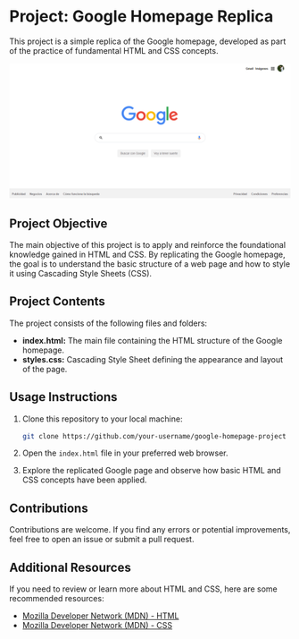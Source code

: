 # Project: Google Homepage Replica

This project is a simple replica of the Google homepage, developed as part of the practice of fundamental HTML and CSS concepts.

<img src="https://github.com/Duvan-Vanegas/Google-Layout/blob/main/assets/googleLayout.png" alt="Google"/>

## Project Objective

The main objective of this project is to apply and reinforce the foundational knowledge gained in HTML and CSS. By replicating the Google homepage, the goal is to understand the basic structure of a web page and how to style it using Cascading Style Sheets (CSS).

## Project Contents

The project consists of the following files and folders:

- **index.html:** The main file containing the HTML structure of the Google homepage.
- **styles.css:** Cascading Style Sheet defining the appearance and layout of the page.

## Usage Instructions

1. Clone this repository to your local machine:

    ```bash
    git clone https://github.com/your-username/google-homepage-project
    ```

2. Open the `index.html` file in your preferred web browser.

3. Explore the replicated Google page and observe how basic HTML and CSS concepts have been applied.

## Contributions

Contributions are welcome. If you find any errors or potential improvements, feel free to open an issue or submit a pull request.

## Additional Resources

If you need to review or learn more about HTML and CSS, here are some recommended resources:

- [Mozilla Developer Network (MDN) - HTML](https://developer.mozilla.org/en-US/docs/Web/HTML)
- [Mozilla Developer Network (MDN) - CSS](https://developer.mozilla.org/en-US/docs/Web/CSS)
